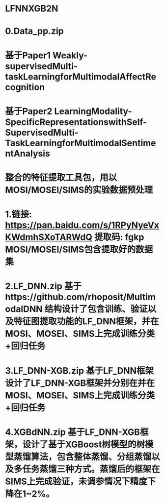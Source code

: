 # LFNNXGB2N
# 0.Data_pp.zip 
#    基于Paper1 Weakly-supervisedMulti-taskLearningforMultimodalAffectRecognition
#    基于Paper2 LearningModality-SpecificRepresentationswithSelf-SupervisedMulti-TaskLearningforMultimodalSentimentAnalysis
#    整合的特征提取工具包，用以MOSI/MOSEI/SIMS的实验数据预处理
# 1.链接: https://pan.baidu.com/s/1RPyNyeVxKWdmhSXoTARWdQ 提取码: fgkp MOSI/MOSEI/SIMS包含提取好的数据集
# 2.LF_DNN.zip 基于https://github.com/rhoposit/MultimodalDNN 结构设计了包含训练、验证以及特征图提取功能的LF_DNN框架，并在MOSI、MOSEI、SIMS上完成训练分类+回归任务
# 3.LF_DNN-XGB.zip 基于LF_DNN框架设计了LF_DNN-XGB框架并分别在并在MOSI、MOSEI、SIMS上完成训练分类+回归任务
# 4.XGBdNN.zip 基于LF_DNN-XGB框架，设计了基于XGBoost树模型的树模型蒸馏算法，包含整体蒸馏、分组蒸馏以及多任务蒸馏三种方式。蒸馏后的框架在SIMS上完成验证，未调参情况下精度下降在1~2%。
